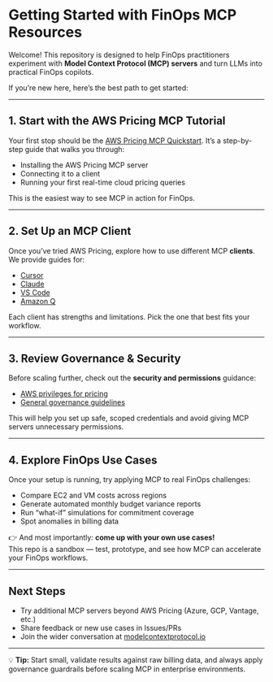 # Getting Started with FinOps MCP Resources

Welcome! This repository is designed to help FinOps practitioners experiment with **Model Context Protocol (MCP) servers** and turn LLMs into practical FinOps copilots.

If you’re new here, here’s the best path to get started:

---

## 1. Start with the AWS Pricing MCP Tutorial
Your first stop should be the [AWS Pricing MCP Quickstart](/tutorials/01-aws-pricing-mcp-quickstart.md). It’s a step-by-step guide that walks you through:
- Installing the AWS Pricing MCP server  
- Connecting it to a client  
- Running your first real-time cloud pricing queries  

This is the easiest way to see MCP in action for FinOps.

---

## 2. Set Up an MCP Client
Once you’ve tried AWS Pricing, explore how to use different MCP **clients**.  
We provide guides for:
- [Cursor](/clients/4.%20cursor.md)
- [Claude](/clients/2.%20claude.md)
- [VS Code](/clients/1.%20vscode.md)  
- [Amazon Q](/clients/3.%20amazon-q.md)  

Each client has strengths and limitations. Pick the one that best fits your workflow.

---

## 3. Review Governance & Security
Before scaling further, check out the **security and permissions** guidance:  
- [AWS privileges for pricing](/tooling-governance/security-privileges-aws.md)  
- [General governance guidelines](/tooling-governance/)  

This will help you set up safe, scoped credentials and avoid giving MCP servers unnecessary permissions.

---

## 4. Explore FinOps Use Cases
Once your setup is running, try applying MCP to real FinOps challenges:
- Compare EC2 and VM costs across regions  
- Generate automated monthly budget variance reports  
- Run “what-if” simulations for commitment coverage  
- Spot anomalies in billing data  

👉 And most importantly: **come up with your own use cases!**  
This repo is a sandbox — test, prototype, and see how MCP can accelerate your FinOps workflows.

---

## Next Steps
- Try additional MCP servers beyond AWS Pricing (Azure, GCP, Vantage, etc.)  
- Share feedback or new use cases in Issues/PRs  
- Join the wider conversation at [modelcontextprotocol.io](https://modelcontextprotocol.io/)  

---

💡 **Tip:** Start small, validate results against raw billing data, and always apply governance guardrails before scaling MCP in enterprise environments.

